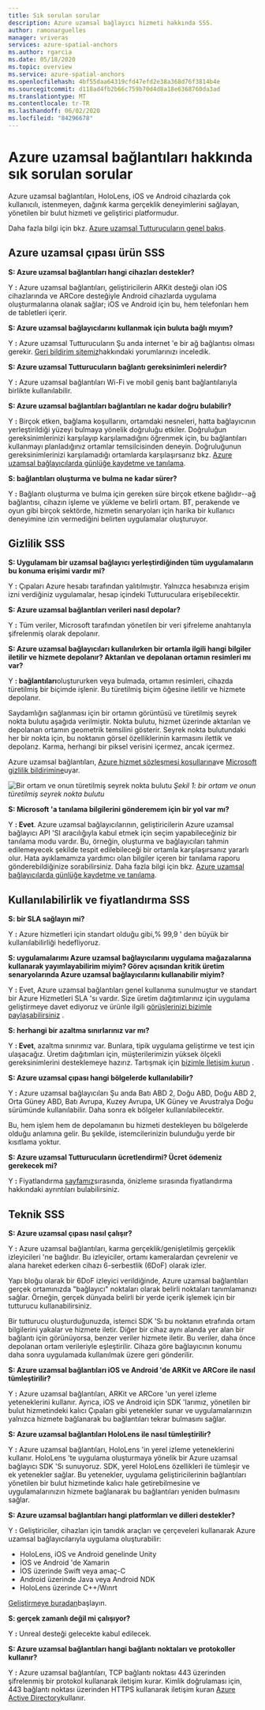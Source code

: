 ```yaml
---
title: Sık sorulan sorular
description: Azure uzamsal bağlayıcı hizmeti hakkında SSS.
author: ramonarguelles
manager: vriveras
services: azure-spatial-anchors
ms.author: rgarcia
ms.date: 05/18/2020
ms.topic: overview
ms.service: azure-spatial-anchors
ms.openlocfilehash: 4bf55daa64319cfd47efd2e38a368d76f3814b4e
ms.sourcegitcommit: d118ad4fb2b66c759b70d4d8a18e6368760da3ad
ms.translationtype: MT
ms.contentlocale: tr-TR
ms.lasthandoff: 06/02/2020
ms.locfileid: "84296678"
---
```

# <a name="frequently-asked-questions-about-azure-spatial-anchors"></a>Azure uzamsal bağlantıları hakkında sık sorulan sorular

Azure uzamsal bağlantıları, HoloLens, iOS ve Android cihazlarda çok kullanıcılı, istenmeyen, dağınık karma gerçeklik deneyimlerini sağlayan, yönetilen bir bulut hizmeti ve geliştirici platformudur.

Daha fazla bilgi için bkz. [Azure uzamsal Tutturucuların genel bakış](overview.md).

## <a name="azure-spatial-anchors-product-faqs"></a>Azure uzamsal çıpası ürün SSS

**S: Azure uzamsal bağlantıları hangi cihazları destekler?**

Y **:** Azure uzamsal bağlantıları, geliştiricilerin ARKit desteği olan iOS cihazlarında ve ARCore desteğiyle Android cihazlarda uygulama oluşturmalarına olanak sağlar; iOS ve Android için bu, hem telefonları hem de tabletleri içerir.

**S: Azure uzamsal bağlayıcılarını kullanmak için buluta bağlı mıyım?**

Y **:** Azure uzamsal Tutturucuların Şu anda internet 'e bir ağ bağlantısı olması gerekir. [Geri bildirim sitemiz](https://feedback.azure.com/forums/919252-azure-spatial-anchors)hakkındaki yorumlarınızı inceledik.

**S: Azure uzamsal Tutturucuların bağlantı gereksinimleri nelerdir?**

Y **:** Azure uzamsal bağlantıları Wi-Fi ve mobil geniş bant bağlantılarıyla birlikte kullanılabilir.

**S: Azure uzamsal bağlantıları bağlantıları ne kadar doğru bulabilir?**

Y **:** Birçok etken, bağlama koşullarını, ortamdaki nesneleri, hatta bağlayıcının yerleştirildiği yüzeyi bulmaya yönelik doğruluğu etkiler. Doğruluğun gereksinimlerinizi karşılayıp karşılamadığını öğrenmek için, bu bağlantıları kullanmayı planladığınız ortamlar temsilcisinden deneyin. Doğruluğunun gereksinimlerinizi karşılamadığı ortamlarda karşılaşırsanız bkz. [Azure uzamsal bağlayıcılarda günlüğe kaydetme ve tanılama](./concepts/logging-diagnostics.md).

**S: bağlantıları oluşturma ve bulma ne kadar sürer?**

Y **:** Bağlantı oluşturma ve bulma için gereken süre birçok etkene bağlıdır--ağ bağlantısı, cihazın işleme ve yükleme ve belirli ortam. BT, perakende ve oyun gibi birçok sektörde, hizmetin senaryoları için harika bir kullanıcı deneyimine izin vermediğini belirten uygulamalar oluşturuyor.

## <a name="privacy-faq"></a>Gizlilik SSS

**S: Uygulamam bir uzamsal bağlayıcı yerleştirdiğinden tüm uygulamaların bu konuma erişimi vardır mi?**

Y **:** Çıpaları Azure hesabı tarafından yalıtılmıştır. Yalnızca hesabınıza erişim izni verdiğiniz uygulamalar, hesap içindeki Tutturuculara erişebilecektir.

**S: Azure uzamsal bağlantıları verileri nasıl depolar?**

Y **:** Tüm veriler, Microsoft tarafından yönetilen bir veri şifreleme anahtarıyla şifrelenmiş olarak depolanır.

**S: Azure uzamsal bağlayıcıları kullanılırken bir ortamla ilgili hangi bilgiler iletilir ve hizmete depolanır? Aktarılan ve depolanan ortamın resimleri mı var?**

Y **: bağlantıları**oluştururken veya bulmada, ortamın resimleri, cihazda türetilmiş bir biçimde işlenir. Bu türetilmiş biçim öğesine iletilir ve hizmete depolanır.

Saydamlığın sağlanması için bir ortamın görüntüsü ve türetilmiş seyrek nokta bulutu aşağıda verilmiştir. Nokta bulutu, hizmet üzerinde aktarılan ve depolanan ortamın geometrik temsilini gösterir. Seyrek nokta bulutundaki her bir nokta için, bu noktanın görsel özelliklerinin karmasını ilettik ve depolarız. Karma, herhangi bir piksel verisini içermez, ancak içermez.

Azure uzamsal bağlantıları, [Azure hizmet sözleşmesi koşullarına](https://go.microsoft.com/fwLink/?LinkID=522330&amp;amp;clcid=0x9)ve [Microsoft gizlilik bildirimine](https://go.microsoft.com/fwlink/?LinkId=521839&amp;clcid=0x409)uyar.

![Bir ortam ve onun türetilmiş seyrek nokta bulutu ](./media/sparse-point-cloud.png)
 *Şekil 1: bir ortam ve onun türetilmiş seyrek nokta bulutu*

**S: Microsoft 'a tanılama bilgilerini gönderemem için bir yol var mı?**

Y **: Evet**. Azure uzamsal bağlayıcılarının, geliştiricilerin Azure uzamsal bağlayıcı API 'SI aracılığıyla kabul etmek için seçim yapabileceğiniz bir tanılama modu vardır. Bu, örneğin, oluşturma ve bağlayıcıları tahmin edilemeyecek şekilde tespit edilebileceği bir ortamla karşılaşırsanız yararlı olur. Hata ayıklamamıza yardımcı olan bilgiler içeren bir tanılama raporu gönderebildiğinize sorabilirsiniz. Daha fazla bilgi için bkz. [Azure uzamsal bağlayıcılarda günlüğe kaydetme ve tanılama](./concepts/logging-diagnostics.md).

## <a name="availability-and-pricing-faqs"></a>Kullanılabilirlik ve fiyatlandırma SSS

**S: bir SLA sağlayın mi?**

Y **:** Azure hizmetleri için standart olduğu gibi,% 99,9 ' den büyük bir kullanılabilirliği hedefliyoruz. 

**S: uygulamalarımı Azure uzamsal bağlayıcılarını uygulama mağazalarına kullanarak yayımlayabilirim miyim? Görev açısından kritik üretim senaryolarında Azure uzamsal bağlayıcılarını kullanabilir miyim?**

Y **:** Evet, Azure uzamsal bağlantıları genel kullanıma sunulmuştur ve standart bir Azure Hizmetleri SLA 'sı vardır. Size üretim dağıtımlarınız için uygulama geliştirmeye davet ediyoruz ve ürünle ilgili [görüşlerinizi bizimle paylaşabilirsiniz](https://feedback.azure.com/forums/919252-azure-spatial-anchors) .

**S: herhangi bir azaltma sınırlarınız var mı?**

Y **: Evet**, azaltma sınırımız var.  Bunlara, tipik uygulama geliştirme ve test için ulaşacağız. Üretim dağıtımları için, müşterilerimizin yüksek ölçekli gereksinimlerini desteklemeye hazırız. Tartışmak için [bizimle Iletişim kurun](mailto:azuremrs@microsoft.com) . 

**S: Azure uzamsal çıpası hangi bölgelerde kullanılabilir?**

Y **:** Azure uzamsal bağlayıcıları Şu anda Batı ABD 2, Doğu ABD, Doğu ABD 2, Orta Güney ABD, Batı Avrupa, Kuzey Avrupa, UK Güney ve Avustralya Doğu sürümünde kullanılabilir. Daha sonra ek bölgeler kullanılabilecektir.

Bu, hem işlem hem de depolamanın bu hizmeti destekleyen bu bölgelerde olduğu anlamına gelir. Bu şekilde, istemcilerinizin bulunduğu yerde bir kısıtlama yoktur. 

**S: Azure uzamsal Tutturucuların ücretlendirmi? Ücret ödemeniz gerekecek mi?**

Y **:** Fiyatlandırma [sayfamız](https://azure.microsoft.com/pricing/details/spatial-anchors/)sırasında, önizleme sırasında fiyatlandırma hakkındaki ayrıntıları bulabilirsiniz.

## <a name="technical-faqs"></a>Teknik SSS

**S: Azure uzamsal çıpası nasıl çalışır?**

Y **:** Azure uzamsal bağlantıları, karma gerçeklik/genişletilmiş gerçeklik izleyicileri 'ne bağlıdır. Bu izleyiciler, ortamı kameralardan çevrelenir ve alana hareket ederken cihazı 6-serbestlik (6DoF) olarak izler.

Yapı bloğu olarak bir 6DoF izleyici verildiğinde, Azure uzamsal bağlantıları gerçek ortamınızda "bağlayıcı" noktaları olarak belirli noktaları tanımlamanızı sağlar. Örneğin, gerçek dünyada belirli bir yerde içerik işlemek için bir tutturucu kullanabilirsiniz.

Bir tutturucu oluşturduğunuzda, istemci SDK 'Sı bu noktanın etrafında ortam bilgilerini yakalar ve hizmete iletir. Diğer bir cihaz aynı alanda yer alan bir bağlantı için görünüyorsa, benzer veriler hizmete iletir. Bu veriler, daha önce depolanan ortam verileriyle eşleştirilir. Cihaza göre bağlayıcının konumu daha sonra uygulamada kullanılmak üzere geri gönderilir.

**S: Azure uzamsal bağlantıları iOS ve Android 'de ARKit ve ARCore ile nasıl tümleştirilir?**

Y **:** Azure uzamsal bağlantıları, ARKit ve ARCore 'un yerel izleme yeteneklerini kullanır. Ayrıca, iOS ve Android için SDK 'larımız, yönetilen bir bulut hizmetindeki kalıcı Çıpaları gibi yetenekler sunar ve uygulamalarınızın yalnızca hizmete bağlanarak bu bağlantıları tekrar bulmasını sağlar.

**S: Azure uzamsal bağlantıları HoloLens ile nasıl tümleştirilir?**

Y **:** Azure uzamsal bağlantıları, HoloLens 'in yerel izleme yeteneklerini kullanır. HoloLens 'te uygulama oluşturmaya yönelik bir Azure uzamsal bağlayıcı SDK 'Sı sunuyoruz. SDK, yerel HoloLens özellikleri ile tümleşir ve ek yetenekler sağlar. Bu yetenekler, uygulama geliştiricilerinin bağlantıları yönetilen bir bulut hizmetinde kalıcı hale getirebilmesine ve uygulamalarınızın hizmete bağlanarak bu bağlantıları yeniden bulmasını sağlar.

**S: Azure uzamsal bağlantıları hangi platformları ve dilleri destekler?**

Y **:** Geliştiriciler, cihazları için tanıdık araçları ve çerçeveleri kullanarak Azure uzamsal bağlayıcılarıyla uygulama oluşturabilir:

- HoloLens, iOS ve Android genelinde Unity
- İOS ve Android 'de Xamarin
- İOS üzerinde Swift veya amaç-C
- Android üzerinde Java veya Android NDK
- HoloLens üzerinde C++/Wınrt

[Geliştirmeye buradan](index.yml)başlayın.

**S: gerçek zamanlı değil mi çalışıyor?**

Y **:** Unreal desteği gelecekte kabul edilecek.

**S: Azure uzamsal bağlantıları hangi bağlantı noktaları ve protokoller kullanır?**

Y **:** Azure uzamsal bağlantıları, TCP bağlantı noktası 443 üzerinden şifrelenmiş bir protokol kullanarak iletişim kurar. Kimlik doğrulaması için, 443 bağlantı noktası üzerinden HTTPS kullanarak iletişim kuran [Azure Active Directory](https://docs.microsoft.com/azure/active-directory/)kullanır.
